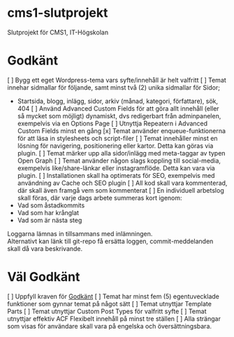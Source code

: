 # cms1-slutprojekt
Slutprojekt för CMS1, IT-Högskolan

# Godkänt
[ ] Bygg ett eget Wordpress-tema vars syfte/innehåll är helt valfritt
[ ] Temat innehar sidmallar för följande, samt minst två (2) unika sidmallar för Sidor;
  * Startsida, blogg, inlägg, sidor, arkiv (månad, kategori, författare), sök, 404
[ ] Använd Advanced Custom Fields för att göra allt innehåll (eller så mycket som möjligt) dynamiskt, dvs redigerbart från adminpanelen, exempelvis via en Options Page
[ ] Utnyttja Repeatern i Advanced Custom Fields minst en gång
[x] Temat använder enqueue-funktionerna för att läsa in stylesheets och script-filer
[ ] Temat innehåller minst en lösning för navigering, positionering eller kartor. Detta kan göras via plugin.
[ ] Temat märker upp alla sidor/inlägg med meta-taggar av typen Open Graph
[ ] Temat använder någon slags koppling till social-media, exempelvis like/share-länkar eller instagramflöde. Detta kan vara via plugin.
[ ] Installationen skall ha optimerats för SEO,  exempelvis med användning av Cache och SEO plugin
[ ] All kod skall vara kommenterad, där skall även framgå vem som kommenterat
[ ] En individuell arbetslog skall föras, där varje dags arbete summeras kort igenom:
  * Vad som åstadkommits
  * Vad som har krånglat
  * Vad som är nästa steg

Loggarna lämnas in tillsammans med inlämningen.  
Alternativt kan länk till git-repo få ersätta loggen, commit-meddelanden skall då vara beskrivande.

# Väl Godkänt
[ ] Uppfyll kraven för [Godkänt](#godkänt)
[ ] Temat har minst fem (5) egentuvecklade funktioner som gynnar temat på något sätt
[ ] Temat utnyttjar Template Parts 
[ ] Temat utnyttjar Custom Post Types för valfritt syfte
[ ] Temat utnyttjar effektiv ACF Flexibelt innehåll på minst tre ställen
[ ] Alla strängar som visas för användare skall vara på engelska och översättningsbara.
